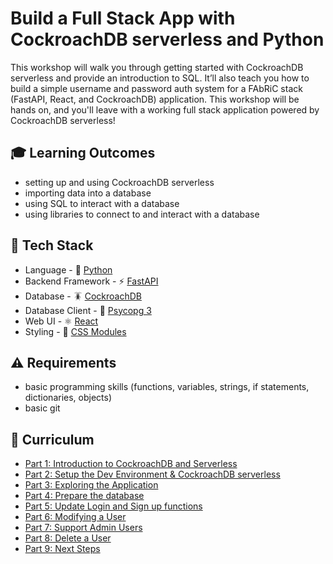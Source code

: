 # Build a Full Stack App with CockroachDB serverless and Python

This workshop will walk you through getting started with CockroachDB serverless and provide an introduction to SQL. It’ll also teach you how to build a simple username and password auth system for a FAbRiC stack (FastAPI, React, and CockroachDB) application. This workshop will be hands on, and you'll leave with a working full stack application powered by CockroachDB serverless!

## 🎓 Learning Outcomes

- setting up and using CockroachDB serverless
- importing data into a database
- using SQL to interact with a database
- using libraries to connect to and interact with a database

## 🥞 Tech Stack

- Language - 🐍 [Python](https://www.python.org/)
- Backend Framework - ⚡️ [FastAPI](https://fastapi.tiangolo.com/)
- Database - 🪳 [CockroachDB](https://www.cockroachlabs.com/)
- Database Client - 🐘 [Psycopg 3](https://www.psycopg.org/psycopg3/)
- Web UI - ⚛️ [React](https://react.dev/)
- Styling - 💄 [CSS Modules](https://github.com/css-modules/css-modules)

## ⚠️ Requirements

- basic programming skills (functions, variables, strings, if statements, dictionaries, objects)
- basic git

## 📓 Curriculum

- [Part 1: Introduction to CockroachDB and Serverless](workshop/part-1.md)
- [Part 2: Setup the Dev Environment & CockroachDB serverless](workshop/part-2.md)
- [Part 3: Exploring the Application](workshop/part-3.md)
- [Part 4: Prepare the database](workshop/part-4.md)
- [Part 5: Update Login and Sign up functions](workshop/part-5.md)
- [Part 6: Modifying a User](workshop/part-6.md)
- [Part 7: Support Admin Users](workshop/part-7.md)
- [Part 8: Delete a User](workshop/part-8.md)
- [Part 9: Next Steps](workshop/part-9.md)
